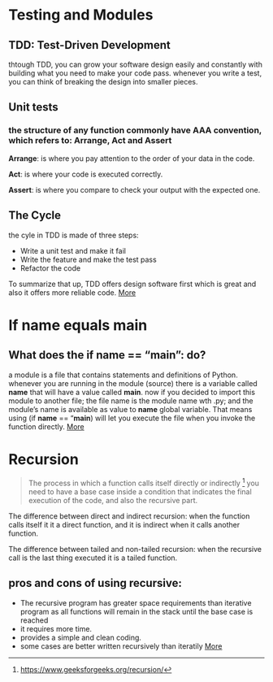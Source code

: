 # Testing and Modules
## TDD: Test-Driven Development 
thtough TDD, you can grow your software design easily and constantly with building what you need to make your code pass.
whenever you write a test, you can think of breaking the design into smaller pieces.

## Unit tests

### the structure of any function commonly have AAA convention, which refers to: Arrange, Act and Assert

**Arrange**: is where you pay attention to the order of your data in the code.

**Act**: is where your code is executed correctly.

**Assert**: is where you compare to check your output with the expected one.

## The Cycle
the cyle in TDD is made of three steps:
- Write a unit test and make it fail
- Write the feature and make the test pass
- Refactor the code

To summarize that up, TDD offers design software first which is great and also it offers more reliable code.
[More](https://code.likeagirl.io/in-tests-we-trust-tdd-with-python-af69f47e6932)

# If name equals main
## What does the if __name__ == “__main__”: do?
a module is a file that contains statements and definitions of Python. 
whenever you are running in the module (source) there is a variable called __name__ that will have a value called __main__.
now if you decided to import this module to another file; the file name is the module name wth .py; and the module’s name is available as value to __name__ global variable.
That means using (if __name__ == “__main__) will let you execute the file when you invoke the function directly.
[More](https://www.geeksforgeeks.org/what-does-the-if-__name__-__main__-do/)

# Recursion
> The process in which a function calls itself directly or indirectly [^1]
you need to have a base case inside a condition that indicates the final execution of the code, and also the recursive part.

The difference between direct and indirect recursion:
when the function calls itself it it a direct function, and it is indirect when it calls another function.

The difference between tailed and non-tailed recursion:
when the recursive call is the last thing executed it is a tailed function.

## pros and cons of using recursive:
- The recursive program has greater space requirements than iterative program as all functions will remain in the stack until the base case is reached
- it requires more time.
- provides a simple and clean coding.
- some cases are better written recursively than iteratily 
[More](https://www.geeksforgeeks.org/recursion/)



[^1]: https://www.geeksforgeeks.org/recursion/



